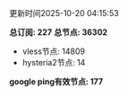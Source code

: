 更新时间2025-10-20 04:15:53

**总订阅: 227**
**总节点: 36302**
- vless节点: 14809
- hysteria2节点: 14

**google ping有效节点: 177**
